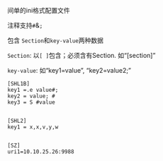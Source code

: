 间单的ini格式配置文件

注释支持`#`&`;`

包含 `Section`和`key-value`两种数据

`Section`: 以`[ ]`包含；必须含有Section. 如“[section]”

`key-value`: 如“key1=value”, “key2=value2;”

```
[SHL1B]
key1 =.e value#;
key2 = value; #
key3 = S #value


[SHL2]
key1 = x,x,v,y,w


[SZ]
uri1=10.10.25.26:9988
```
